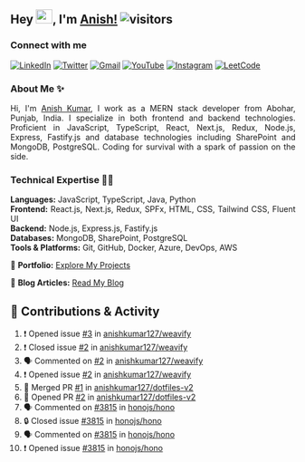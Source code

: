 ## Hey <img src="https://github.com/TheDudeThatCode/TheDudeThatCode/blob/master/Assets/Hi.gif" width="29px" height="25px">, I'm [Anish!](https://github.com/anishkumar127) ![visitors](https://visitor-badge.laobi.icu/badge?page_id=anishkumar127.anishkumar127)

### Connect with me
<!-- Social Media Links -->
[![LinkedIn](https://img.shields.io/badge/LinkedIn-0A66C2?style=for-the-badge&logo=linkedin&logoColor=white)](https://www.linkedin.com/in/anishkumar29/)
[![Twitter](https://img.shields.io/badge/Twitter-1DA1F2?style=for-the-badge&logo=twitter&logoColor=white)](https://twitter.com/anishbishnoixD)
[![Gmail](https://img.shields.io/badge/Gmail-D14836?style=for-the-badge&logo=gmail&logoColor=white)](mailto:anishbishnoi127@gmail.com)
[![YouTube](https://img.shields.io/badge/YouTube-FF0000?style=for-the-badge&logo=youtube&logoColor=white)](https://www.youtube.com/channel/UCWy3HY8xhhCU37FS8t9m9kA)
[![Instagram](https://img.shields.io/badge/Instagram-E4405F?style=for-the-badge&logo=instagram&logoColor=white)](https://www.instagram.com/anishbishnoi29)
[![LeetCode](https://img.shields.io/badge/LeetCode-FFA116?style=for-the-badge&logo=leetcode&logoColor=white)](https://leetcode.com/anishkumar127)


### About Me ✨
<div align="justify" id="anishkumar127">

Hi, I'm [Anish Kumar](https://www.linkedin.com/in/anishkumar29/), I work as a MERN stack developer from Abohar, Punjab, India. I specialize in both frontend and backend technologies. Proficient in JavaScript, TypeScript, React, Next.js, Redux, Node.js, Express, Fastify.js and database technologies including SharePoint and MongoDB, PostgreSQL. Coding for survival with a spark of passion on the side.

### Technical Expertise 👨‍💻

**Languages:** JavaScript, TypeScript, Java, Python  
**Frontend:** React.js, Next.js, Redux, SPFx, HTML, CSS, Tailwind CSS, Fluent UI  
**Backend:** Node.js, Express.js, Fastify.js  
**Databases:** MongoDB, SharePoint, PostgreSQL  
**Tools & Platforms:** Git, GitHub, Docker, Azure, DevOps, AWS

📂 **Portfolio:** [Explore My Projects](https://anishkumar127.github.io/me/projects)  

📝 **Blog Articles:** [Read My Blog](https://anishkumar127.github.io/me/)  

</div>

## 🌟 Contributions & Activity 
<!--START_SECTION:activity-->

1. ❗️ Opened issue [#3](https://github.com/anishkumar127/weavify/issues/3) in [anishkumar127/weavify](https://github.com/anishkumar127/weavify)
2. ❗️ Closed issue [#2](https://github.com/anishkumar127/weavify/issues/2) in [anishkumar127/weavify](https://github.com/anishkumar127/weavify)
3. 🗣 Commented on [#2](https://github.com/anishkumar127/weavify/issues/2) in [anishkumar127/weavify](https://github.com/anishkumar127/weavify)
4. ❗️ Opened issue [#2](https://github.com/anishkumar127/weavify/issues/2) in [anishkumar127/weavify](https://github.com/anishkumar127/weavify)
5. 🎉 Merged PR [#1](https://github.com/anishkumar127/dotfiles-v2/pull/1) in [anishkumar127/dotfiles-v2](https://github.com/anishkumar127/dotfiles-v2)
6. 💪 Opened PR [#2](https://github.com/anishkumar127/dotfiles-v2/pull/2) in [anishkumar127/dotfiles-v2](https://github.com/anishkumar127/dotfiles-v2)
7. 🗣 Commented on [#3815](https://github.com/honojs/hono/issues/3815#issuecomment-2579205778) in [honojs/hono](https://github.com/honojs/hono)
8. 🔒 Closed issue [#3815](https://github.com/honojs/hono/issues/3815) in [honojs/hono](https://github.com/honojs/hono)
9. 🗣 Commented on [#3815](https://github.com/honojs/hono/issues/3815#issuecomment-2579198337) in [honojs/hono](https://github.com/honojs/hono)
10. ❗ Opened issue [#3815](https://github.com/honojs/hono/issues/3815) in [honojs/hono](https://github.com/honojs/hono)
<!--END_SECTION:activity-->

<!-- ### Holopin Badges

[![@anishkumar127's Holopin board](https://holopin.me/anishkumar127)](https://holopin.io/@anishkumar127) -->
